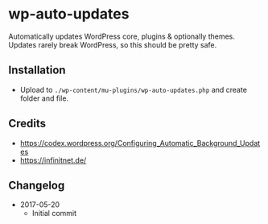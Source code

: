 # wp-auto-updates
Automatically updates WordPress core, plugins & optionally themes. Updates rarely break WordPress, so this should be pretty safe.

## Installation
- Upload to `./wp-content/mu-plugins/wp-auto-updates.php` and create folder and file.

## Credits
- https://codex.wordpress.org/Configuring_Automatic_Background_Updates
- https://infinitnet.de/

## Changelog
- 2017-05-20
  - Initial commit

